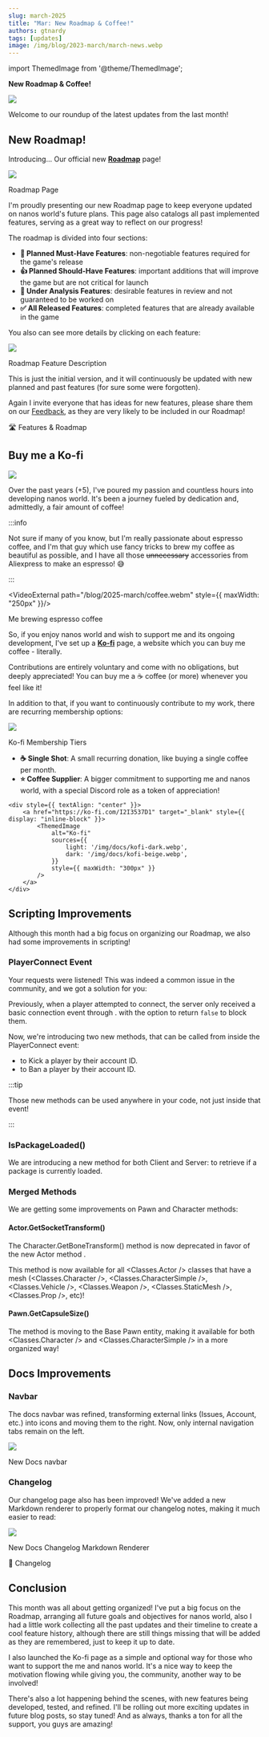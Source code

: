 ```yaml
---
slug: march-2025
title: "Mar: New Roadmap & Coffee!"
authors: gtnardy
tags: [updates]
image: /img/blog/2023-march/march-news.webp
---
```



import ThemedImage from '@theme/ThemedImage';


**New Roadmap & Coffee!**

![](/img/blog/2023-march/march-news.webp)

Welcome to our roundup of the latest updates from the last month!

<!--truncate-->



## New Roadmap!

Introducing... Our official new **[Roadmap](/roadmap)** page!

![](/img/blog/2025-march/roadmap.webp)

<MediaLegend>Roadmap Page</MediaLegend>

I'm proudly presenting our new Roadmap page to keep everyone updated on nanos world's future plans. This page also catalogs all past implemented features, serving as a great way to reflect on our progress!

The roadmap is divided into four sections:

- **🎯 Planned Must-Have Features**: non-negotiable features required for the game's release
- **👍 Planned Should-Have Features**: important additions that will improve the game but are not critical for launch
- **💭 Under Analysis Features**: desirable features in review and not guaranteed to be worked on
- **✅ All Released Features**: completed features that are already available in the game

You also can see more details by clicking on each feature:

![](/img/blog/2025-march/roadmap-feature.webp)

<MediaLegend>Roadmap Feature Description</MediaLegend>

This is just the initial version, and it will continuously be updated with new planned and past features (for sure some were forgotten).

Again I invite everyone that has ideas for new features, please share them on our [Feedback](https://feedback.nanos.world), as they are very likely to be included in our Roadmap!

<ReferenceLink href="https://docs.nanos.world/roadmap">🛣️ Features & Roadmap</ReferenceLink>


## Buy me a Ko-fi

![](/img/docs/kofi.webp)

Over the past years (+5), I've poured my passion and countless hours into developing nanos world. It's been a journey fueled by dedication and, admittedly, a fair amount of coffee!

:::info

Not sure if many of you know, but I'm really passionate about espresso coffee, and I'm that guy which use fancy tricks to brew my coffee as beautiful as possible, and I have all those ~~unnecessary~~ accessories from Aliexpress to make an espresso! 😅

:::

<VideoExternal path="/blog/2025-march/coffee.webm" style={{ maxWidth: "250px" }}/>

<MediaLegend>Me brewing espresso coffee</MediaLegend>

So, if you enjoy nanos world and wish to support me and its ongoing development, I've set up a **[Ko-fi](https://ko-fi.com/gtnardy)** page, a website which you can buy me coffee - literally.

Contributions are entirely voluntary and come with no obligations, but deeply appreciated! You can buy me a ☕ coffee (or more) whenever you feel like it!

In addition to that, if you want to continuously contribute to my work, there are recurring membership options:

![](/img/blog/2025-march/kofi.webp)

<MediaLegend>Ko-fi Membership Tiers</MediaLegend>

- **☕ Single Shot**: A small recurring donation, like buying a single coffee per month.
- **⭐ Coffee Supplier**: A bigger commitment to supporting me and nanos world, with a special Discord role as a token of appreciation!

````mdx-code-block
<div style={{ textAlign: "center" }}>
	<a href="https://ko-fi.com/I2I3537D1" target="_blank" style={{ display: "inline-block" }}>
		<ThemedImage
			alt="Ko-fi"
			sources={{
				light: '/img/docs/kofi-dark.webp',
				dark: '/img/docs/kofi-beige.webp',
			}}
			style={{ maxWidth: "300px" }}
		/>
	</a>
</div>
````


## Scripting Improvements

Although this month had a big focus on organizing our Roadmap, we also had some improvements in scripting!


### PlayerConnect Event

Your requests were listened! This was indeed a common issue in the community, and we got a solution for you:

Previously, when a player attempted to connect, the server only received a basic connection event through <EventReference type="StaticClass" class_name="Server" event="PlayerConnect" is_static />. with the option to return `false` to block them.

Now, we're introducing two new methods, that can be called from inside the PlayerConnect event:

- <MethodReference type="StaticClass" class_name="Server" method="KickByAccountID" is_static show_class_name /> to Kick a player by their account ID.
- <MethodReference type="StaticClass" class_name="Server" method="BanByAccountID" is_static show_class_name /> to Ban a player by their account ID.

:::tip

Those new methods can be used anywhere in your code, not just inside that event!

:::


### IsPackageLoaded()

We are introducing a new method for both Client and Server: <MethodReference type="StaticClass" class_name="Server" method="IsPackageLoaded" is_static /> to retrieve if a package is currently loaded.


### Merged Methods

We are getting some improvements on Pawn and Character methods:

#### Actor.GetSocketTransform()

The Character.GetBoneTransform() method is now deprecated in favor of the new Actor method <MethodReference type="Class" class_name="Actor" method="GetSocketTransform" is_base show_class_name />.

This method is now available for all <Classes.Actor /> classes that have a mesh (<Classes.Character />, <Classes.CharacterSimple />, <Classes.Vehicle />, <Classes.Weapon />, <Classes.StaticMesh />, <Classes.Prop />, etc)!


#### Pawn.GetCapsuleSize()

The method <MethodReference type="Class" class_name="Pawn" method="GetCapsuleSize" is_base show_class_name /> is moving to the Base Pawn entity, making it available for both <Classes.Character /> and <Classes.CharacterSimple /> in a more organized way!


## Docs Improvements

### Navbar

The docs navbar was refined, transforming external links (Issues, Account, etc.) into icons and moving them to the right. Now, only internal navigation tabs remain on the left.

![](/img/blog/2025-march/navbar.webp)

<MediaLegend>New Docs navbar</MediaLegend>


### Changelog

Our changelog page also has been improved! We've added a new Markdown renderer to properly format our changelog notes, making it much easier to read:

![](/img/blog/2025-march/changelog.webp)

<MediaLegend>New Docs Changelog Markdown Renderer</MediaLegend>

<ReferenceLink href="https://docs.nanos.world/changelog">📃 Changelog</ReferenceLink>


## Conclusion

This month was all about getting organized! I've put a big focus on the Roadmap, arranging all future goals and objectives for nanos world, also I had a little work collecting all the past updates and their timeline to create a cool feature history, although there are still things missing that will be added as they are remembered, just to keep it up to date.

I also launched the Ko-fi page as a simple and optional way for those who want to support the me and nanos world. It's a nice way to keep the motivation flowing while giving you, the community, another way to be involved!

There's also a lot happening behind the scenes, with new features being developed, tested, and refined. I'll be rolling out more exciting updates in future blog posts, so stay tuned! And as always, thanks a ton for all the support, you guys are amazing!